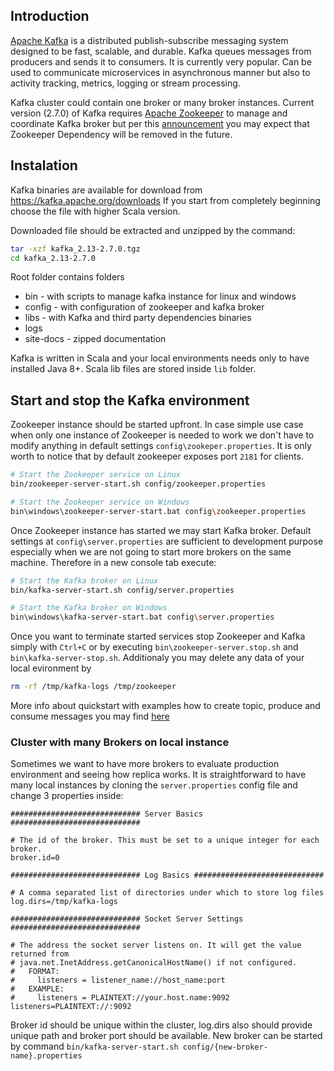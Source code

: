 ## Introduction 
[Apache Kafka](https://kafka.apache.org) is a distributed publish-subscribe messaging system designed to be fast, scalable, and durable. Kafka queues messages from producers and sends it to consumers. It is currently very popular. Can be used to communicate microservices in asynchronous manner but also to activity tracking, metrics, logging or stream processing.

Kafka cluster could contain one broker or many broker instances. Current version (2.7.0) of Kafka requires [Apache Zookeeper](https://zookeeper.apache.org) to manage and coordinate Kafka broker but per this [announcement](https://www.confluent.io/blog/removing-zookeeper-dependency-in-kafka/) you may expect that Zookeeper Dependency will be removed in the future.

## Instalation 
Kafka binaries are available for download from https://kafka.apache.org/downloads 
If you start from completely beginning choose the file with higher Scala version.

Downloaded file should be extracted and unzipped by the command:
```bash
tar -xzf kafka_2.13-2.7.0.tgz
cd kafka_2.13-2.7.0
```
Root folder contains folders 
- bin - with scripts to manage kafka instance for linux and windows
- config - with configuration of zookeeper and kafka broker
- libs - with Kafka and third party dependencies binaries
- logs
- site-docs - zipped documentation

Kafka is written in Scala and your local environments needs only to have installed Java 8+. Scala lib files are stored inside `lib` folder.

## Start and stop the Kafka environment
Zookeeper instance should be started upfront. In case simple use case when only one instance of Zookeeper is needed to work we don't have to modify anything in default settings `config\zookeper.properties`. It is only worth to notice that by default zookeeper exposes port `2181` for clients.

```bash
# Start the Zookeeper service on Linux
bin/zookeeper-server-start.sh config/zookeeper.properties

# Start the Zookeeper service on Windows
bin\windows\zookeeper-server-start.bat config\zookeeper.properties
```

Once Zookeeper instance has started we may start Kafka broker. Default settings at `config\server.properties` are sufficient to development purpose especially when we are not going to start more brokers on the same machine. Therefore in a new console tab execute:

```bash
# Start the Kafka broker on Linux
bin/kafka-server-start.sh config/server.properties

# Start the Kafka broker on Windows
bin\windows\kafka-server-start.bat config\server.properties
```

Once you want to terminate started services stop Zookeeper and Kafka simply with `Ctrl+C` or by executing `bin\zookeeper-server.stop.sh` and `bin\kafka-server-stop.sh`. Additionaly you may delete any data of your local evironment by 
```bash
rm -rf /tmp/kafka-logs /tmp/zookeeper
```

More info about quickstart with examples how to create topic, produce and consume messages you may find [here](https://kafka.apache.org/quickstart)

### Cluster with many Brokers on local instance
Sometimes we want to have more brokers to evaluate production environment and seeing how replica works. It is straightforward to have many local instances by cloning the `server.properties` config file and change 3 properties inside:

```properties
############################# Server Basics #############################

# The id of the broker. This must be set to a unique integer for each broker.
broker.id=0

############################# Log Basics #############################

# A comma separated list of directories under which to store log files
log.dirs=/tmp/kafka-logs

############################# Socket Server Settings #############################

# The address the socket server listens on. It will get the value returned from 
# java.net.InetAddress.getCanonicalHostName() if not configured.
#   FORMAT:
#     listeners = listener_name://host_name:port
#   EXAMPLE:
#     listeners = PLAINTEXT://your.host.name:9092
listeners=PLAINTEXT://:9092
```

Broker id should be unique within the cluster, log.dirs also should provide unique path and broker port should be available.
New broker can be started by command `bin/kafka-server-start.sh config/{new-broker-name}.properties`





